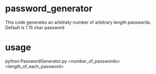 # password_generator
This code generates an arbitraty number of arbitrary length passwords. Default is 1 15 char password

# usage
 python PasswordGenerator.py <number_of_passwords> <length_of_each_password>
 
